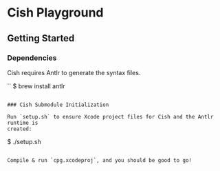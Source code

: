 # Cish Playground

## Getting Started

### Dependencies

Cish requires Antlr to generate the syntax files.

``
$ brew install antlr
```

### Cish Submodule Initialization

Run `setup.sh` to ensure Xcode project files for Cish and the Antlr runtime is
created:

```
$ ./setup.sh
```

Compile & run `cpg.xcodeproj`, and you should be good to go!
